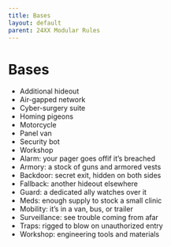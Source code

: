 ```yaml
---
title: Bases
layout: default
parent: 24XX Modular Rules
---
```




# Bases

+ Additional hideout
+ Air-gapped network
+ Cyber-surgery suite
+ Homing pigeons
+ Motorcycle
+ Panel van
+ Security bot
+ Workshop
+ Alarm: your pager goes offif it’s breached
+  Armory: a stock of guns and armored vests
+  Backdoor: secret exit, hidden on both sides
+  Fallback: another hideout elsewhere
+  Guard: a dedicated ally watches over it
+  Meds: enough supply to stock a small clinic
+  Mobility: it’s in a van, bus, or trailer
+  Surveillance: see trouble coming from afar
+  Traps: rigged to blow on unauthorized entry
+  Workshop: engineering tools and materials